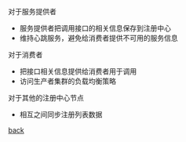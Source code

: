 对于服务提供者  
- 服务提供者把调用接口的相关信息保存到注册中心  
- 维持心跳服务，避免给消费者提供不可用的服务信息  

对于消费者  
- 把接口相关信息提供给消费者用于调用  
- 访问生产者集群的负载均衡策略  

对于其他的注册中心节点  
- 相互之间同步注册列表数据  

[back](../2.md)  